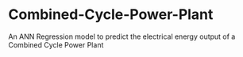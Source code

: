# Combined-Cycle-Power-Plant
An ANN Regression model to predict the electrical energy output of a Combined Cycle Power Plant
